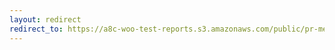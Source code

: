 ```yaml
---
layout: redirect
redirect_to: https://a8c-woo-test-reports.s3.amazonaws.com/public/pr-merge/37738/api/index.html
---
```

